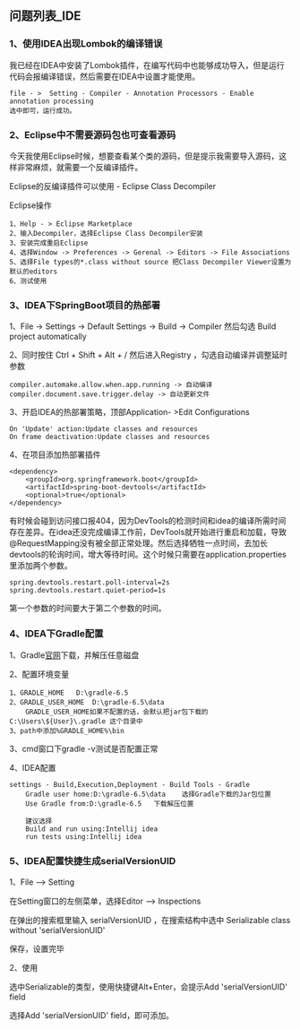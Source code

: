 ## 问题列表_IDE

### 1、使用IDEA出现Lombok的编译错误

我已经在IDEA中安装了Lombok插件，在编写代码中也能够成功导入，但是运行代码会报编译错误，然后需要在IDEA中设置才能使用。
```
file - >  Setting - Compiler - Annotation Processors - Enable annotation processing 
选中即可，运行成功。
```

### 2、Eclipse中不需要源码包也可查看源码

今天我使用Eclipse时候，想要查看某个类的源码，但是提示我需要导入源码，这样非常麻烦，就需要一个反编译插件。

Eclipse的反编译插件可以使用 - Eclipse Class Decompiler

Eclipse操作
```
1、Help - > Eclipse Marketplace 
2、输入Decompiler，选择Eclipse Class Decompiler安装
3、安装完成重启Eclipse
4、选择Window -> Preferences -> Gerenal -> Editors -> File Associations 
5、选择File types的*.class without source 把Class Decompiler Viewer设置为默认的editors
6、测试使用
```

### 3、IDEA下SpringBoot项目的热部署

1、File -> Settings -> Default Settings -> Build -> Compiler 然后勾选 Build project automatically

2、同时按住 Ctrl + Shift + Alt + / 然后进入Registry ，勾选自动编译并调整延时参数
```
compiler.automake.allow.when.app.running -> 自动编译
compiler.document.save.trigger.delay -> 自动更新文件
```
3、开启IDEA的热部署策略，顶部Application- >Edit Configurations
```
On 'Update' action:Update classes and resources
On frame deactivation:Update classes and resources
```
4、在项目添加热部署插件
```
<dependency>
    <groupId>org.springframework.boot</groupId>
    <artifactId>spring-boot-devtools</artifactId>
    <optional>true</optional>
</dependency>
```

有时候会碰到访问接口报404，因为DevTools的检测时间和idea的编译所需时间存在差异。在idea还没完成编译工作前，DevTools就开始进行重启和加载，导致@RequestMapping没有被全部正常处理。然后选择牺牲一点时间，去加长devtools的轮询时间，增大等待时间。这个时候只需要在application.properties里添加两个参数。
```
spring.devtools.restart.poll-interval=2s
spring.devtools.restart.quiet-period=1s
```
第一个参数的时间要大于第二个参数的时间。

### 4、IDEA下Gradle配置

1、Gradle[官网](https://gradle.org/releases/)下载，并解压任意磁盘

2、配置环境变量
```
1、GRADLE_HOME   D:\gradle-6.5
2、GRADLE_USER_HOME  D:\gradle-6.5\data
    GRADLE_USER_HOME如果不配置的话，会默认把jar包下载的 C:\Users\${User}\.gradle 这个目录中
3、path中添加%GRADLE_HOME%\bin
```

3、cmd窗口下gradle -v测试是否配置正常

4、IDEA配置 
```
settings - Build,Execution,Deployment - Build Tools - Gradle 
    Gradle user home:D:\gradle-6.5\data    选择Gradle下载的Jar包位置
    Use Gradle from:D:\gradle-6.5   下载解压位置
    
    建议选择
    Build and run using:Intellij idea 
    run tests using:Intellij idea
```

### 5、IDEA配置快捷生成serialVersionUID

1、File --> Setting

在Setting窗口的左侧菜单，选择Editor --> Inspections

在弹出的搜索框里输入 serialVersionUID ，在搜索结构中选中 Serializable class without 'serialVersionUID'

保存，设置完毕

2、使用

选中Serializable的类型，使用快捷键Alt+Enter，会提示Add 'serialVersionUID' field

选择Add 'serialVersionUID' field，即可添加。
